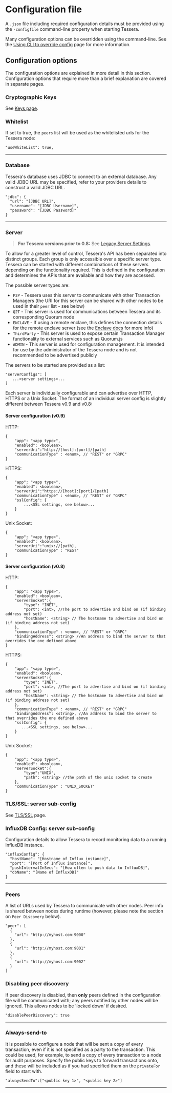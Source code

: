 # Configuration file

A `.json` file including required configuration details must be provided using the `-configfile` command-line property when starting Tessera.

Many configuration options can be overridden using the command-line.  See the [Using CLI to override config](../Using%20CLI%20to%20override%20config) page for more information.

## Configuration options
The configuration options are explained in more detail in this section.  Configuration options that require more than a brief explanation are covered in separate pages.

### Cryptographic Keys
See [Keys page](../Keys).

### Whitelist
If set to true, the `peers` list will be used as the whitelisted urls for the Tessera node:
```
"useWhiteList": true,
```

---

### Database
Tessera's database uses JDBC to connect to an external database. Any valid JDBC URL may be specified, refer to your providers details to construct a valid JDBC URL.

```
"jdbc": {
  "url": "[JDBC URL]",
  "username": "[JDBC Username]",
  "password": "[JDBC Password]"
}
```

---

### Server
> **For Tessera versions prior to 0.8:** See [Legacy Server Settings](../Legacy%20server%20settings).

To allow for a greater level of control, Tessera's API has been separated into distinct groups.  Each group is only accessible over a specific server type.  Tessera can be started with different combinations of these servers depending on the functionality required.  This is defined in the configuration and determines the APIs that are available and how they are accessed.
 
The possible server types are:

- `P2P` - Tessera uses this server to communicate with other Transaction Managers (the URI for this server can be shared with other nodes to be used in their `peer` list - see below)
- `Q2T` - This server is used for communications between Tessera and its corresponding Quorum node
- `ENCLAVE` - If using a remote enclave, this defines the connection details for the remote enclave server (see the [Enclave docs](../../Tessera%20Services/Enclave#types-of-enclave) for more info) 
- `ThirdParty` - This server is used to expose certain Transaction Manager functionality to external services such as Quorum.js
- `ADMIN` - This server is used for configuration management. It is intended for use by the administrator of the Tessera node and is not recommended to be advertised publicly

The servers to be started are provided as a list:
```
"serverConfigs": [
   ...<server settings>...
]
```

Each server is individually configurable and can advertise over HTTP, HTTPS or a Unix Socket.  The format of an individual server config is slightly different between Tessera v0.9 and v0.8:

#### Server configuration (v0.9)
HTTP:
```
{
    "app": "<app type>",
    "enabled": <boolean>,
    "serverUri":"http://[host]:[port]/[path]
    "communicationType" : <enum>, // "REST" or "GRPC"
}
```
HTTPS:
```
{
    "app": "<app type>",
    "enabled": <boolean>,
    "serverUri":"https://[host]:[port]/[path]
    "communicationType" : <enum>, // "REST" or "GRPC"
    "sslConfig": {
        ...<SSL settings, see below>...
    }
}
```
Unix Socket:
```
{
    "app": "<app type>",
    "enabled": <boolean>,
    "serverUri":"unix://[path],
    "communicationType" : "REST"
}
```

#### Server configuration (v0.8)
HTTP:
```
{
    "app": "<app type>",
    "enabled": <boolean>,
    "serverSocket":{
        "type": "INET",
        "port": <int>, //The port to advertise and bind on (if binding address not set)
        "hostName": <string> // The hostname to advertise and bind on (if binding address not set)
    },
    "communicationType" : <enum>, // "REST" or "GRPC"
    "bindingAddress": <string> //An address to bind the server to that overrides the one defined above
}
```

HTTPS:
```
{
    "app": "<app type>",
    "enabled": <boolean>,
    "serverSocket":{
        "type": "INET",
        "port": <int>, //The port to advertise and bind on (if binding address not set)
        "hostName": <string> // The hostname to advertise and bind on (if binding address not set)
    },
    "communicationType" : <enum>, // "REST" or "GRPC"
    "bindingAddress": <string>, //An address to bind the server to that overrides the one defined above
    "sslConfig": {
       ...<SSL settings, see below>...
    }
}
```

Unix Socket: 
```
{
    "app": "<app type>",  
    "enabled": <boolean>, 
    "serverSocket":{
        "type":"UNIX",
        "path": <string> //the path of the unix socket to create
    },
    "communicationType" : "UNIX_SOCKET"
}
```

### TLS/SSL: server sub-config
See [TLS/SSL](../TLS) page.

### InfluxDB Config: server sub-config
Configuration details to allow Tessera to record monitoring data to a running InfluxDB instance.
```
"influxConfig": {
  "hostName": "[Hostname of Influx instance]",
  "port": "[Port of Influx instance]",
  "pushIntervalInSecs": "[How often to push data to InfluxDB]",
  "dbName": "[Name of InfluxDB]"
}
```

---

### Peers
A list of URLs used by Tessera to communicate with other nodes.  Peer info is shared between nodes during runtime (however, please note the section on `Peer Discovery` below).
```
"peer": [
  {
    "url": "http://myhost.com:9000"
  },
  {
    "url": "http://myhost.com:9001"
  },
  {
    "url": "http://myhost.com:9002"
  }
]
```

### Disabling peer discovery
If peer discovery is disabled, then **only** peers defined in the configuration file will be communicated with; any peers notified by other nodes will be ignored. This allows nodes to be 'locked down' if desired.
```
"disablePeerDiscovery": true
```

---

### Always-send-to
It is possible to configure a node that will be sent a copy of every transaction, even if it is not specified as a party to the transaction. This could be used, for example, to send a copy of every transaction to a node for audit purposes. Specify the public keys to forward transactions onto, and these will be included as if you had specified them on the `privateFor` field to start with.

```
"alwaysSendTo":["<public key 1>", "<public key 2>"]
```

---

